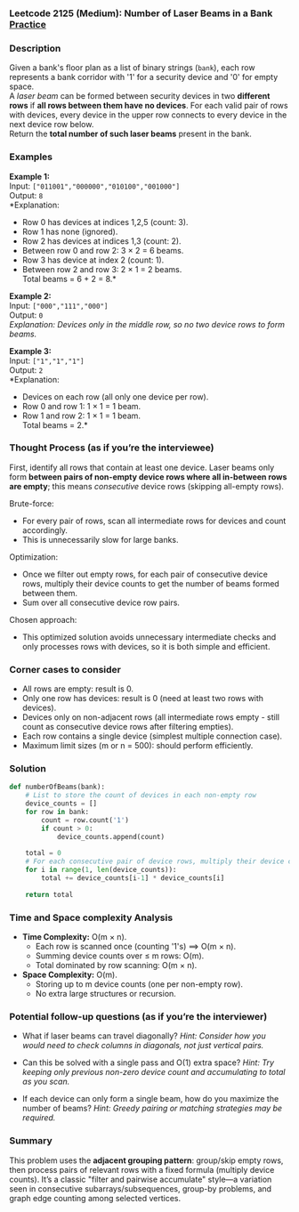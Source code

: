 ### Leetcode 2125 (Medium): Number of Laser Beams in a Bank [Practice](https://leetcode.com/problems/number-of-laser-beams-in-a-bank)

### Description  
Given a bank's floor plan as a list of binary strings (`bank`), each row represents a bank corridor with '1' for a security device and '0' for empty space.  
A *laser beam* can be formed between security devices in two **different rows** if **all rows between them have no devices**. For each valid pair of rows with devices, every device in the upper row connects to every device in the next device row below.  
Return the **total number of such laser beams** present in the bank.

### Examples  

**Example 1:**  
Input: `["011001","000000","010100","001000"]`  
Output: `8`  
*Explanation:  
- Row 0 has devices at indices 1,2,5 (count: 3).  
- Row 1 has none (ignored).
- Row 2 has devices at indices 1,3 (count: 2).  
- Between row 0 and row 2: 3 × 2 = 6 beams.  
- Row 3 has device at index 2 (count: 1).  
- Between row 2 and row 3: 2 × 1 = 2 beams.  
Total beams = 6 + 2 = 8.*

**Example 2:**  
Input: `["000","111","000"]`  
Output: `0`  
*Explanation: 
Devices only in the middle row, so no two device rows to form beams.*

**Example 3:**  
Input: `["1","1","1"]`  
Output: `2`  
*Explanation:  
- Devices on each row (all only one device per row).
- Row 0 and row 1: 1 × 1 = 1 beam.  
- Row 1 and row 2: 1 × 1 = 1 beam.  
Total beams = 2.*

### Thought Process (as if you’re the interviewee)  
First, identify all rows that contain at least one device. Laser beams only form **between pairs of non-empty device rows where all in-between rows are empty**; this means *consecutive* device rows (skipping all-empty rows).

Brute-force:  
- For every pair of rows, scan all intermediate rows for devices and count accordingly.
- This is unnecessarily slow for large banks.

Optimization:  
- Once we filter out empty rows, for each pair of consecutive device rows, multiply their device counts to get the number of beams formed between them.
- Sum over all consecutive device row pairs.

Chosen approach:  
- This optimized solution avoids unnecessary intermediate checks and only processes rows with devices, so it is both simple and efficient.

### Corner cases to consider  
- All rows are empty: result is 0.
- Only one row has devices: result is 0 (need at least two rows with devices).
- Devices only on non-adjacent rows (all intermediate rows empty - still count as consecutive device rows after filtering empties).
- Each row contains a single device (simplest multiple connection case).
- Maximum limit sizes (m or n = 500): should perform efficiently.

### Solution

```python
def numberOfBeams(bank):
    # List to store the count of devices in each non-empty row
    device_counts = []
    for row in bank:
        count = row.count('1')
        if count > 0:
            device_counts.append(count)
    
    total = 0
    # For each consecutive pair of device rows, multiply their device counts
    for i in range(1, len(device_counts)):
        total += device_counts[i-1] * device_counts[i]
    
    return total
```

### Time and Space complexity Analysis  

- **Time Complexity:** O(m × n).
  - Each row is scanned once (counting '1's) ⟹ O(m × n).
  - Summing device counts over ≤ m rows: O(m).
  - Total dominated by row scanning: O(m × n).
- **Space Complexity:** O(m).
  - Storing up to m device counts (one per non-empty row).
  - No extra large structures or recursion.

### Potential follow-up questions (as if you’re the interviewer)  

- What if laser beams can travel diagonally?
  *Hint: Consider how you would need to check columns in diagonals, not just vertical pairs.*

- Can this be solved with a single pass and O(1) extra space?
  *Hint: Try keeping only previous non-zero device count and accumulating to total as you scan.*

- If each device can only form a single beam, how do you maximize the number of beams?
  *Hint: Greedy pairing or matching strategies may be required.*

### Summary
This problem uses the **adjacent grouping pattern**: group/skip empty rows, then process pairs of relevant rows with a fixed formula (multiply device counts).
It’s a classic "filter and pairwise accumulate" style—a variation seen in consecutive subarrays/subsequences, group-by problems, and graph edge counting among selected vertices.